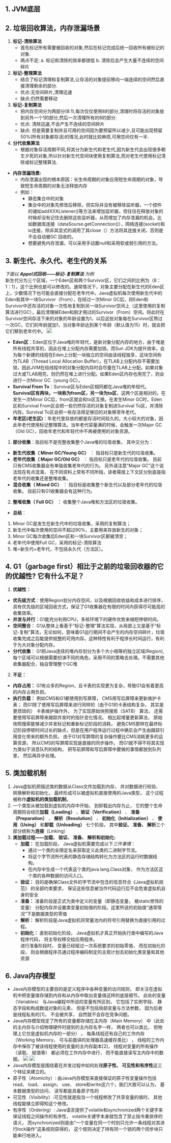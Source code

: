 ## 1. JVM底层
## 2. 垃圾回收算法，内存泄漏场景
1. **标记-清除算法**
	- 首先标记所有需要被回收的对象,然后在标记完成后统一回收所有被标记的对象.
	- 两点不足: a. 标记和清除的效率都很低 b. 清除后会产生大量不连续的空间碎片
2. **标记-整理算法**
	- 结合了标记清理和复制算法,让存活的对象提前移向一端连续的空间然后直接清理剩余的部分.
	- 优点:无空间碎片,清理迅速 
	- 缺点:仍然需要移动
3. **标记-复制算法**
	- 把内存空间分为两部分(8:1),每次仅仅使用8的部分,清理时将存活的对象放到另外一个1的部分,然后一次清理所有的8的部分.
	- 优点: 清除迅速,不会产生不连续的空间碎片
	- 缺点: 但是需要复制并且可用的空间因为要预留所以减少,且可能出现预留50%(所有对象都存活)的情况,此时就比较麻烦,可用空间仅有一半.
4. **分代收集算法**
	- 根据对象存活周期不同,将其分为新生代和老生代,因为新生代会出现很多朝生夕死的对象,所以针对新生代空间块使用复制算法,而对老生代使用标记清除或标记整理算法.

- **内存泄漏场景:**
	- 内存泄漏出现的根本原因：长生命周期的对象应用短生命周期的对象，导致短生命周期的对象无法释放内存
	- 例如：
		- 静态集合中的对象
		- 集合中的对象先修改后移除，但实际并没有被移除监听器，一个控件的诸如addXXXListener()等方法来增加监听器，但往往在释放对象的时候却没有记住去删除这些监听器，从而增加了内存泄漏的机会。比如数据库连接（dataSourse.getConnection()），网络连接(socket)和io连接，除非其显式的调用了其close（）方法将其连接关闭，否则是不会自动被GC 回收的。
		- 想要避免内存泄漏，可以采用手动置null和采用软或弱引用的方法。


## 3. 新生代、永久代、老生代的关系
  *下面以 **Appel式回收——标记-复制算法** 为例*</br>
  新生代分为三个区域，一个Eden区和两个Survivor区，它们之间的比例为（8：1：1），这个比例也是可以修改的。通常情况下，对象主要分配在新生代的Eden区上，少数情况下也可能会直接分配在老年代中。Java虚拟机每次使用新生代中的Eden和其中一块Survivor（From），在经过一次Minor GC后，将Eden和Survivor中还存活的对象一次性地复制到另一块Survivor空间上（这里使用的复制算法进行GC），最后清理掉Eden和刚才用过的Survivor（From）空间。将此时在Survivor空间存活下来的对象的年龄设置为1，以后这些对象每在Survivor区熬过一次GC，它们的年龄就加1，当对象年龄达到某个年龄（默认值为15）时，就会把它们移到老年代中。
  ![](files/1.jpg)
  - **Eden区**：Eden区位于Java堆的年轻代，是新对象分配内存的地方，由于堆是所有线程共享的，因此在堆上分配内存需要加锁。而Sun JDK为提升效率，会为每个新建的线程在Eden上分配一块独立的空间由该线程独享，这块空间称为TLAB（Thread Local Allocation Buffer）。在TLAB上分配内存不需要加锁，因此JVM在给线程中的对象分配内存时会尽量在TLAB上分配。如果对象过大或TLAB用完，则仍然在堆上进行分配。如果Eden区内存也用完了，则会进行一次Minor GC（young GC）。
  - **Survival From To**：Survival区与Eden区相同都在Java堆的年轻代。**Survival区有两块，一块称为from区，另一块为to区**，这两个区是相对的，在发生一次Minor GC后，from区就会和to区互换。在发生Minor GC时，Eden区和Survival From区会把一些仍然存活的对象复制进Survival To区，并清除内存。Survival To区会把一些存活得足够旧的对象移至年老代。
  - **年老区(老生区)**：年老代里存放的都是存活时间较久的，大小较大的对象，因此年老代使用标记整理算法。当年老代容量满的时候，会触发一次Major GC（Old GC），回收年老代和年轻代中不再被使用的对象资源。

  1. **部分收集**：指目标不是完整收集整个Java堆的垃圾收集， 其中又分为：
   - **新生代收集（ Minor GC/Young GC）** ： 指目标只是新生代的垃圾收集。
   - **老年代收集（ Major GC/Old GC）** ： 指目标只是老年代的垃圾收集。 目前只有CMS收集器会有单独收集老年代的行为。 另外请注意“Major GC”这个说法现在有点混淆， 在不同资料上常有不同所指，读者需按上下文区分到底是指老年代的收集还是整堆收集。
   - **混合收集（ Mixed GC）** ： 指目标是收集整个新生代以及部分老年代的垃圾收集。 目前只有G1收集器会有这种行为。
  2. **整堆收集（ Full GC）** ： 收集整个Java堆和方法区的垃圾收集。
  * **总结**：
  1. Minor GC是发生在新生代中的垃圾收集，采用的复制算法；
  2. 新生代中每次使用的空间不超过90%，主要用来存放新生的对象；	
  3. Minor GC每次收集后Eden区和一块Survivor区都被清空；
  4. 老年代中使用Full GC，采用的标记-清除算法
  5. 堆=新生代+老年代，不包括永久代（方法区）。

## 4. G1（garbage first）相比于之前的垃圾回收器的它的优越性? 它有什么不足？ 
1. **优越性：**
  - **优先级方式**：使用Region划分内存空间，以及根据回收收益和成本进行排序，具有优先级的区域回收方式，保证了G1收集器在有限的时间内获得尽可能高的收集效率。 
  - **并发与并行**：G1能充分利用CPU，多核环境下的硬件优势来缩短停顿时间。
  - **空间整合**： G1从整体上看基于“标记-整理”算法实现，从局部上又是基于“标记-复制”算法，无论如何，意味着G1运行期间不会产生的内存空间碎片，垃圾收集完成之后能提供规整的可用内存。这种特性有利于程序长时间运行，有利于为大对象分配内存。
  - **分代收集**： G1把Java连续的堆内存划分为多个大小相等的独立区域(Region),每个区域可以根据需要扮演不同的角色，采用不同的策略去处理。不需要其他收集器配合，独自管理整个GC堆

2. **不足：**
  - **内存占用：** G1有众多的Region，且卡表的实现更为复杂，导致G1会有着更高的内存占用负担。
  - **执行负载：** 例如CMS和G1都使用到写屏障， CMS用写后屏障来更新维护卡表； 而G1除了使用写后屏障来进行同样的（由于G1的卡表结构复杂， 其实是更烦琐的） 卡表维护操作外， 为了实现原始快照搜索（SATB） 算法， 还需要使用写前屏障来跟踪并发时的指针变化情况。 相比起增量更新算法， 原始快照搜索能够减少并发标记和重新标记阶段的消耗， 避免CMS那样在最终标记阶段停顿时间过长的缺点，但是在用户程序运行过程中确实会产生由跟踪引用变化带来的额外负担。 由于G1对写屏障的复杂操作要比CMS消耗更多的运算资源， 所以CMS的写屏障实现是直接的同步操作， 而G1就不得不将其实现为类似于消息队列的结构， 把写前屏障和写后屏障中要做的事情都放到队列里， 然后再异步处理。

## 5. 类加载机制
1. Java虚拟机把描述类的数据从Class文件加载到内存， 并对数据进行校验、 转换解析和初始化， 最终形成可以被虚拟机直接使用的Java类型， 这个过程被称作**虚拟机的类加载机制**。
2. 一个类型从被加载到虚拟机内存中开始， 到卸载出内存为止， 它的整个生命周期将会经历**加载（Loading）** 、**验证（Verification）** 、 **准备（Preparation）** 、 **解析（Resolution）** 、 **初始化（Initialization）** 、 **使用（Using）** 和**卸载（Unloading）** 七个阶段， 其中**验证、 准备、 解析**三个部分统称为**连接**（Linking） 
3. **类加载过程——加载、 验证、 准备、 解析和初始化:**
	- **加载：**
		在加载阶段， Java虚拟机需要完成以下*三件事情*：
		+ 通过一个类的全限定名来获取定义此类的二进制字节流。
		+ 将这个字节流所代表的静态存储结构转化为方法区的运行时数据结构。
		+ 在内存中生成一个代表这个类的java.lang.Class对象， 作为方法区这个类的各种数据的访问入口。
	- **验证：** 目的是确保Class文件的字节流中包含的信息符合《Java虚拟机规范》 的全部约束要求， 保证这些信息被当作代码运行后不会危害虚拟机自身的安全
	- **准备：** 准备阶段是正式为类中定义的变量（即静态变量， 被static修饰的变量） 分配内存并设置类变量初始值的阶段。这里所说的初始值“通常情况”下是数据类型的零值
	- **解析：** 解析阶段是Java虚拟机将常量池内的符号引用替换为直接引用的过程。
	- **初始化：** 直到初始化阶段， Java虚拟机才真正开始执行类中编写的Java程序代码， 将主导权移交给应用程序。</br>进行准备阶段时， 变量已经赋过一次系统要求的初始零值， 而在初始化阶段， 则会根据程序员通过程序编码制定的主观计划去初始化类变量和其他资源

## 6. Java内存模型
- Java内存模型的主要目的是定义程序中各种变量的访问规则， 即关注在虚拟机中把变量值存储到内存和从内存中取出变量值这样的底层细节。 此处的变量（Variables） 与Java编程中所说的变量有所区别， 它包括了实例字段、 静态字段和构成数组对象的元素， 但是不包括局部变量与方法参数， 因为后者是线程私有的[1]， 不会被共享， 自然就不会存在竞争问题。 
- Java内存模型规定了所有的变量都存储在主内存（Main Memory） 中（此处的主内存与介绍物理硬件时提到的主内存名字一样， 两者也可以类比， 但物理上它仅是虚拟机内存的一部分） 。 每条线程还有自己的工作内存（Working Memory， 可与前面讲的处理器高速缓存类比） ， 线程的工作内存中保存了被该线程使用的变量的主内存副本[2]， 线程对变量的所有操作（读取、 赋值等） 都必须在工作内存中进行， 而不能直接读写主内存中的数据。 
![](JVM_files/1.jpg)
![](JVM_files/2.jpg)
- Java内存模型是围绕着在并发过程中如何处理**原子性、 可见性和有序性**这三个特征来建立的。
 - 原子性（Atomicity）: 由Java内存模型来直接保证的原子性变量操作包括read、 load、 assign、 use、 store和write这六个，我们大致可以认为， 基本数据类型的访问、 读写都是具备原子性的
 - 可见性（Visibility）:可见性就是指当一个线程修改了共享变量的值时， 其他线程能够立即得知这个修改。 
 - 有序性（Ordering）: Java语言提供了volatile和synchronized两个关键字来保证线程之间操作的有序性， volatile关键字本身就包含了禁止指令重排序的语义， 而synchronized则是由“一个变量在同一个时刻只允许一条线程对其进行lock操作”这条规则获得的， 这个规则决定了持有同一个锁的两个同步块只能串行地进入。